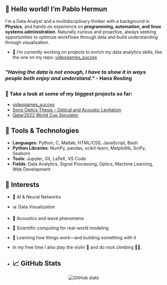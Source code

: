 ## 👋 Hello world! I’m Pablo Hermun

I'm a Data Analyst and a multidisciplinary thinker with a background in **Physics**, and hands on experience on **programming, automation, and linux systems administration**.
Naturally curious and proactive, always seeking opportunities to optimize workflows through data and build understanding through visualization.

<!--
**PabloHermun/pablohermun** is a ✨ _special_ ✨ repository because its `README.md` (this file) appears on your GitHub profile.

- 🌱 I’m currently learning ...
- 👯 I’m looking to collaborate on ...
- 🤔 I’m looking for help with ...
- 💬 Ask me about ...
- 📫 How to reach me: ...
- ⚡ Fun fact: ...
-->

- 🔭 I’m currently working on projects to enrich my data analytics skills, like the one on my repo: [videogames_succes](https://github.com/PabloHermun/videogames_succes.git)
##
### *"Having the data is not enough, I have to show it in ways people both enjoy and understand."* - Hans Rosling

##

### 💼 Take a look at some of my biggest projects so far:
- [videogames_succes](https://github.com/PabloHermun/videogames_succes.git)
- [Sono Optics Thesis – Optical and Acoustic Levitation](https://github.com/PabloHermun/Sono_Optics_Thesis.git)
- [Qatar2022 World Cup Simulator](https://github.com/PabloHermun/Qatar22-simulate.git)

## 🔧 Tools & Technologies

- **Languages**: Python, C, Matlab, HTML/CSS, JavaScript, Bash
- **Python Libraries**: NumPy, pandas, scikit-learn, Matplotlib, SciPy, Seaborn
- **Tools**: Jupyter, Git, LaTeX, VS Code
- **Fields**: Data Analytics, Signal Processing, Optics, Machine Learning, Web Development

## 🎯 Interests

- 🤖 AI & Neural Networks
- 📊 Data Visualization
- 🎵 Acoustics and wave phenomena
- 🧭 Scientific computing for real-world modeling
- 🧬 Learning how things work—and building something with it

- In my free time I also play the violin 🎻 and do rock climbing 🧗🏼.


- ## 📈 GitHub Stats

<p align="center">
  <img src="https://github-readme-stats.vercel.app/api?username=pablohermun&show_icons=true&theme=default" alt="GitHub stats" />
</p>
